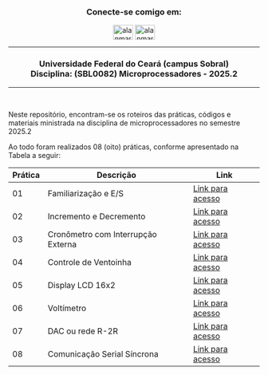 <h3 align="center">Conecte-se comigo em:</h3>
<p align="center">
<a href="https://linkedin.com/in/alanmarquesrocha" target="blank"><img align="center" src="https://raw.githubusercontent.com/rahuldkjain/github-profile-readme-generator/master/src/images/icons/Social/linked-in-alt.svg" alt="alanmarquesrocha" height="30" width="40" /></a>
<a href="https://instagram.com/alanmarquesrocha" target="blank"><img align="center" src="https://raw.githubusercontent.com/rahuldkjain/github-profile-readme-generator/master/src/images/icons/Social/instagram.svg" alt="alanmarquesrocha" height="30" width="40" /></a>
</p>

---

<h3 align="center"> 
	 Universidade Federal do Ceará (campus Sobral) <br>
  Disciplina: (SBL0082) Microprocessadores - 2025.2
</h3>

---

<br>

Neste repositório, encontram-se os roteiros das práticas, códigos e materiais ministrada na disciplina de microprocessadores no semestre 2025.2 <br>

Ao todo foram realizados 08 (oito) práticas, conforme apresentado na Tabela a seguir:

| Prática | Descrição | Link |
| --- | --- | --- |
| 01 | Familiarização e E/S | [Link para acesso](https://github.com/AlanMarquesRocha/ppgeec_inteligencia_computacional_aplicada/tree/master/t00_ica_semin%C3%A1rio)
| 02 | Incremento e Decremento| [Link para acesso](https://github.com/AlanMarquesRocha/ppgeec_inteligencia_computacional_aplicada/tree/master/t01_ica_rna_mlp_rbf)
| 03 | Cronômetro com Interrupção Externa | [Link para acesso](https://github.com/AlanMarquesRocha/ppgeec_inteligencia_computacional_aplicada/tree/master/t02_ica_cnn)
| 04 | Controle de Ventoinha | [Link para acesso](https://github.com/AlanMarquesRocha/ppgeec_inteligencia_computacional_aplicada/tree/master/t03_ica_final_project)
| 05 | Display LCD 16x2 | [Link para acesso](https://github.com/AlanMarquesRocha/ppgeec_inteligencia_computacional_aplicada/tree/master/t00_ica_semin%C3%A1rio)
| 06 | Voltímetro | [Link para acesso](https://github.com/AlanMarquesRocha/ppgeec_inteligencia_computacional_aplicada/tree/master/t01_ica_rna_mlp_rbf)
| 07 | DAC ou rede R-2R | [Link para acesso](https://github.com/AlanMarquesRocha/ppgeec_inteligencia_computacional_aplicada/tree/master/t02_ica_cnn)
| 08 | Comunicação Serial Síncrona | [Link para acesso](https://github.com/AlanMarquesRocha/ppgeec_inteligencia_computacional_aplicada/tree/master/t03_ica_final_project)

<br>
